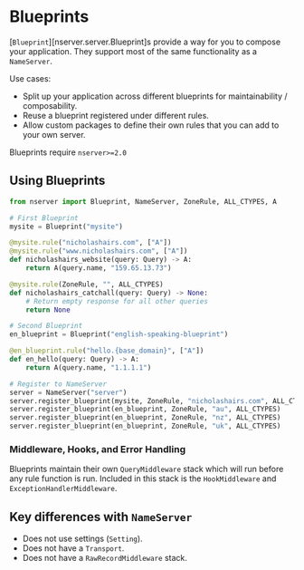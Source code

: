 # Blueprints

[`Blueprint`][nserver.server.Blueprint]s provide a way for you to compose your application. They support most of the same functionality as a `NameServer`.

Use cases:

- Split up your application across different blueprints for maintainability / composability.
- Reuse a blueprint registered under different rules.
- Allow custom packages to define their own rules that you can add to your own server.

Blueprints require `nserver>=2.0`

## Using Blueprints

```python
from nserver import Blueprint, NameServer, ZoneRule, ALL_CTYPES, A

# First Blueprint
mysite = Blueprint("mysite")

@mysite.rule("nicholashairs.com", ["A"])
@mysite.rule("www.nicholashairs.com", ["A"])
def nicholashairs_website(query: Query) -> A:
    return A(query.name, "159.65.13.73")

@mysite.rule(ZoneRule, "", ALL_CTYPES)
def nicholashairs_catchall(query: Query) -> None:
    # Return empty response for all other queries
    return None

# Second Blueprint
en_blueprint = Blueprint("english-speaking-blueprint")

@en_blueprint.rule("hello.{base_domain}", ["A"])
def en_hello(query: Query) -> A:
    return A(query.name, "1.1.1.1")

# Register to NameServer
server = NameServer("server")
server.register_blueprint(mysite, ZoneRule, "nicholashairs.com", ALL_CTYPES)
server.register_blueprint(en_blueprint, ZoneRule, "au", ALL_CTYPES)
server.register_blueprint(en_blueprint, ZoneRule, "nz", ALL_CTYPES)
server.register_blueprint(en_blueprint, ZoneRule, "uk", ALL_CTYPES)
```

### Middleware, Hooks, and Error Handling

Blueprints maintain their own `QueryMiddleware` stack which will run before any rule function is run. Included in this stack is the `HookMiddleware` and `ExceptionHandlerMiddleware`.

## Key differences with `NameServer`

- Does not use settings (`Setting`).
- Does not have a `Transport`.
- Does not have a `RawRecordMiddleware` stack.
